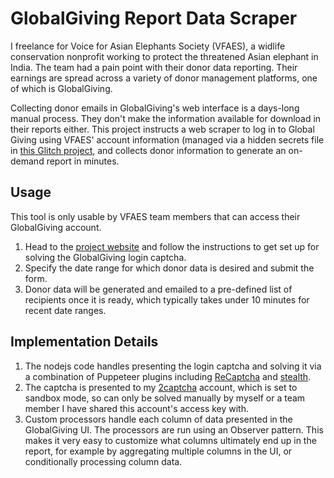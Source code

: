 # GlobalGiving Report Data Scraper
I freelance for Voice for Asian Elephants Society (VFAES), a widlife conservation nonprofit working to protect the threatened Asian elephant in India. The team had a pain point with their donor data reporting. Their earnings are spread across a variety of donor management platforms, one of which is GlobalGiving.

Collecting donor emails in GlobalGiving's web interface is a days-long manual process. They don't make the information available for download in their reports either. This project instructs a web scraper to log in to Global Giving using VFAES' account information (managed via a hidden secrets file in [this Glitch project](https://glitch.com/edit/#!/fortunate-likeable-confidence), and collects donor information to generate an on-demand report in minutes.

## Usage
This tool is only usable by VFAES team members that can access their GlobalGiving account.
1. Head to the [project website](fortunate-likeable-confidence.glitch.me/) and follow the instructions to get set up for solving the GlobalGiving login captcha.
1. Specify the date range for which donor data is desired and submit the form.
1. Donor data will be generated and emailed to a pre-defined list of recipients once it is ready, which typically takes under 10 minutes for recent date ranges.

## Implementation Details
1. The nodejs code handles presenting the login captcha and solving it via a combination of Puppeteer plugins including [ReCaptcha](https://www.npmjs.com/package/puppeteer-extra-plugin-recaptcha) and [stealth](https://www.npmjs.com/package/puppeteer-extra-plugin-stealth).
1. The captcha is presented to my [2captcha](https://2captcha.com/) account, which is set to sandbox mode, so can only be solved manually by myself or a team member I have shared this account's access key with.
1. Custom processors handle each column of data presented in the GlobalGiving UI. The processors are run using an Observer pattern. This makes it very easy to customize what columns ultimately end up in the report, for example by aggregating multiple columns in the UI, or conditionally processing column data.
